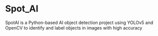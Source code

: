 # Spot_AI
SpotAI is a Python-based AI object detection project using YOLOv5 and OpenCV to identify and label objects in images with high accuracy

